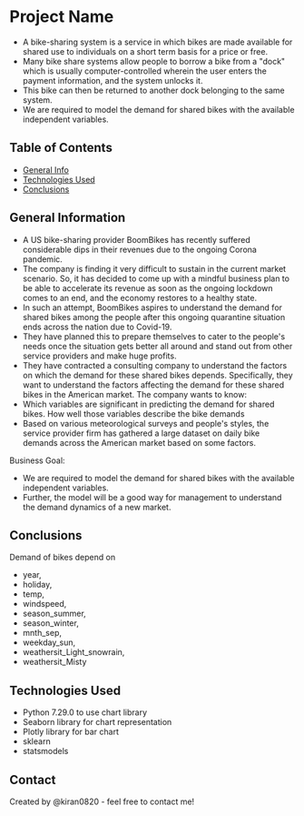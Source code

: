# Project Name
- A bike-sharing system is a service in which bikes are made available for shared use to individuals on a short term basis for a price or free. 
- Many bike share systems allow people to borrow a bike from a "dock" which is usually computer-controlled wherein the user enters the payment information, and the system unlocks it. 
- This bike can then be returned to another dock belonging to the same system.
- We are required to model the demand for shared bikes with the available independent variables. 


## Table of Contents
* [General Info](#general-information)
* [Technologies Used](#technologies-used)
* [Conclusions](#conclusions)


## General Information
- A US bike-sharing provider BoomBikes has recently suffered considerable dips in their revenues due to the ongoing Corona pandemic. 
- The company is finding it very difficult to sustain in the current market scenario. So, it has decided to come up with a mindful business plan to be able to accelerate its revenue as soon as the ongoing lockdown comes to an end, and the economy restores to a healthy state. 
- In such an attempt, BoomBikes aspires to understand the demand for shared bikes among the people after this ongoing quarantine situation ends across the nation due to Covid-19. 
- They have planned this to prepare themselves to cater to the people's needs once the situation gets better all around and stand out from other service providers and make huge profits.
- They have contracted a consulting company to understand the factors on which the demand for these shared bikes depends. Specifically, they want to understand the factors affecting the demand for these shared bikes in the American market. The company wants to know:
- Which variables are significant in predicting the demand for shared bikes. How well those variables describe the bike demands
- Based on various meteorological surveys and people's styles, the service provider firm has gathered a large dataset on daily bike demands across the American market based on some factors. 

Business Goal:
- We are required to model the demand for shared bikes with the available independent variables. 
- Further, the model will be a good way for management to understand the demand dynamics of a new market. 


## Conclusions
Demand of bikes depend on
 - year,
 - holiday,
 - temp,
 - windspeed,
 - season_summer,
 - season_winter,
 - mnth_sep,
 - weekday_sun,
 - weathersit_Light_snowrain,
 - weathersit_Misty


## Technologies Used
- Python 7.29.0 to use chart library
- Seaborn library for chart representation
- Plotly library for bar chart
- sklearn
- statsmodels


## Contact
Created by @kiran0820 - feel free to contact me!

